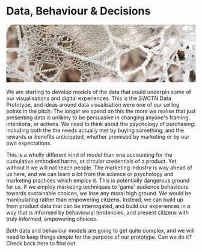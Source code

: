 # Data, Behaviour & Decisions

![spiders web in heavy frost](/images/frostyWeb.png)

We are starting to develop models of the data that could underpin some of our visualisations and digital experiences. This is the SWCTN Data Prototype, and ideas around data visualisation were one of our selling points in the pitch. The longer we spend on this the more we realise that just presenting data is unlikely to be persuasive in changing anyone's framing, intentions, or actions. We need to think about the psychology of purchasing:  including both the the needs actually met by buying something; and the rewards or benefits anticipated, whether promised by marketing or by our own expectations.

This is a wholly different kind of model than one accounting for the cumulative embodied harms, or circular credentials of a product. Yet, without it we will not reach people. The marketing industry is way ahead of us here, and we can learn a lot from the science or psychology  and marketing practices which employ it. This is potentially dangerous ground for us. If we employ marketing techniques to 'game' audience behaviours towards sustainable choices, we lose any moral high ground. We would be manipulating rather than empowering citizens. Instead, we can build up from product data that can be interrogated, and build our experiences in a way that is informed by behavioural tendencies,  and  present citizens with truly informed, empowering choices. 

Both data and behaviour models are going to get quite complex, and we will need to keep things simple for the purpose of our prototype. Can we do it? Check back here to find out.
